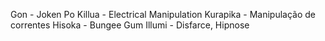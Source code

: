 Gon - Joken Po
Killua - Electrical Manipulation
Kurapika - Manipulação de correntes
Hisoka - Bungee Gum
Illumi - Disfarce, Hipnose